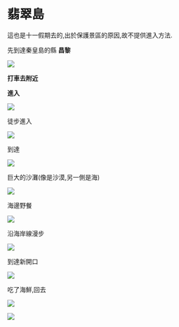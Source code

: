 # 翡翠島

這也是十一假期去的,出於保護景區的原因,故不提供進入方法.

先到達秦皇島的縣 **昌黎**

![](https://gblobscdn.gitbook.com/assets%2F-MR3FOdSWIFY1yDqfjZ2%2F-MW-OuU-zLBYhl2KTtYR%2F-MW-QpjeC5UloU7WmNIM%2F%E5%BE%AE%E4%BF%A1%E5%9B%BE%E7%89%87_20201002202810.jpg?alt=media&token=2ec4a0b4-5a60-4bff-b5ed-9a2d571a4fdf)

 **打車去附近**

**進入**

![](https://gblobscdn.gitbook.com/assets%2F-MR3FOdSWIFY1yDqfjZ2%2F-MW-OuU-zLBYhl2KTtYR%2F-MW-QZHNJjdkgNdEX-zK%2F%E5%BE%AE%E4%BF%A1%E5%9B%BE%E7%89%87_20201002202902.jpg?alt=media&token=2844b64c-7c8a-4350-baf6-a5d3561c8bd4)

徒步進入

![](https://gblobscdn.gitbook.com/assets%2F-MR3FOdSWIFY1yDqfjZ2%2F-MW-OuU-zLBYhl2KTtYR%2F-MW-RL7Z5ZyeQAq_3twR%2F%E5%BE%AE%E4%BF%A1%E5%9B%BE%E7%89%87_20201002202928.jpg?alt=media&token=8c0b33f8-edb9-4aa4-8fca-93cbe5c2a9eb)

到達

![](https://gblobscdn.gitbook.com/assets%2F-MR3FOdSWIFY1yDqfjZ2%2F-MW-OuU-zLBYhl2KTtYR%2F-MW-RZDjxxnJtcELVYw0%2F%E5%BE%AE%E4%BF%A1%E5%9B%BE%E7%89%87_20201002202934.jpg?alt=media&token=df8fdbeb-4a85-426b-80df-bf5d34a87f76)

巨大的沙灘\(像是沙漠,另一側是海\)

![](https://gblobscdn.gitbook.com/assets%2F-MR3FOdSWIFY1yDqfjZ2%2F-MW-OuU-zLBYhl2KTtYR%2F-MW-S4UPO6Cx3RO318Tn%2F%E5%BE%AE%E4%BF%A1%E5%9B%BE%E7%89%87_20201002202939.jpg?alt=media&token=71f2fcc3-f39b-45a2-ba2a-9b15238a90c5)

海邊野餐

![](https://gblobscdn.gitbook.com/assets%2F-MR3FOdSWIFY1yDqfjZ2%2F-MW-OuU-zLBYhl2KTtYR%2F-MW-UJzoGLjsP1qbIrKV%2F%E5%BE%AE%E4%BF%A1%E5%9B%BE%E7%89%87_20201002204558.jpg?alt=media&token=5c83d3ad-3b79-49da-b4c7-4e9e921e97fa)

沿海岸線漫步

![](https://gblobscdn.gitbook.com/assets%2F-MR3FOdSWIFY1yDqfjZ2%2F-MW-_dl7WzFrRfFganJB%2F-MW-_xq8WzQ-FEPmNqLN%2F%E5%BE%AE%E4%BF%A1%E5%9B%BE%E7%89%87_20201002204712.jpg?alt=media&token=f025b05f-b3a3-428a-ba69-329c4ee89bf5)

到達新開口

![](https://gblobscdn.gitbook.com/assets%2F-MR3FOdSWIFY1yDqfjZ2%2F-MW-_dl7WzFrRfFganJB%2F-MW-b49ODWMtlgDHO303%2F%E5%BE%AE%E4%BF%A1%E5%9B%BE%E7%89%87_20201002204738.jpg?alt=media&token=4423ec5a-0bda-4dfc-be15-678a881a8d97)

吃了海鮮,回去

![](https://gblobscdn.gitbook.com/assets%2F-MR3FOdSWIFY1yDqfjZ2%2F-MW-_dl7WzFrRfFganJB%2F-MW-bMIJRQCJ9XxhkEJ_%2F%E5%BE%AE%E4%BF%A1%E5%9B%BE%E7%89%87_20201002205118.jpg?alt=media&token=c76801f8-7492-4ef0-b331-d69047390197)

![](https://gblobscdn.gitbook.com/assets%2F-MR3FOdSWIFY1yDqfjZ2%2F-MW-_dl7WzFrRfFganJB%2F-MW-bSpqyjgQ9ulovZdN%2F%E5%BE%AE%E4%BF%A1%E5%9B%BE%E7%89%87_20201002205135.jpg?alt=media&token=97644d4a-4a32-4df6-a540-8d7ff34a1743)

​

